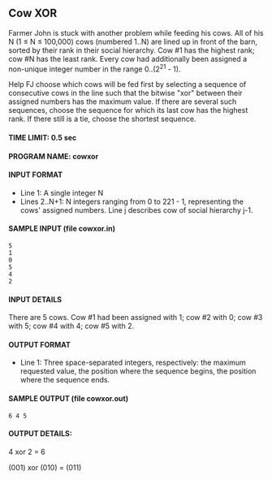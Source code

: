 ## Cow XOR

Farmer John is stuck with another problem while feeding his cows. All of his N (1 ≤ N ≤ 100,000) cows (numbered 1..N) are lined up in front of the barn, sorted by their rank in their social hierarchy. Cow #1 has the highest rank; cow #N has the least rank. Every cow had additionally been assigned a non-unique integer number in the range 0..(2<sup>21</sup> - 1).

Help FJ choose which cows will be fed first by selecting a sequence of consecutive cows in the line such that the bitwise "xor" between their assigned numbers has the maximum value. If there are several such sequences, choose the sequence for which its last cow has the highest rank. If there still is a tie, choose the shortest sequence.

#### TIME LIMIT: 0.5 sec

#### PROGRAM NAME: cowxor

#### INPUT FORMAT

* Line 1: A single integer N
* Lines 2..N+1: N integers ranging from 0 to 221 - 1, representing the cows' assigned numbers. Line j describes cow of social hierarchy j-1.

#### SAMPLE INPUT (file cowxor.in)
```
5
1
0
5
4
2
```

#### INPUT DETAILS

There are 5 cows. Cow #1 had been assigned with 1; cow #2 with 0; cow #3 with 5; cow #4 with 4; cow #5 with 2.

#### OUTPUT FORMAT

* Line 1: Three space-separated integers, respectively: the maximum requested value, the position where the sequence begins, the position where the sequence ends.

#### SAMPLE OUTPUT (file cowxor.out)
```
6 4 5
```

#### OUTPUT DETAILS:

4 xor 2 = 6

(001) xor (010) = (011) 
